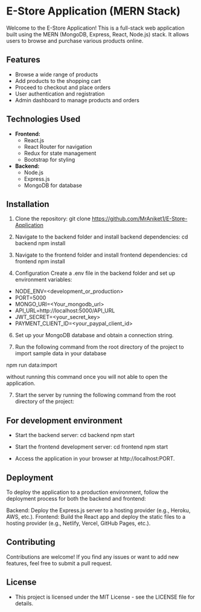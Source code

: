 # E-Store Application (MERN Stack)
Welcome to the E-Store Application! This is a full-stack web application built using the MERN (MongoDB, Express, React, Node.js) stack. It allows users to browse and purchase various products online.

## Features

- Browse a wide range of products
- Add products to the shopping cart
- Proceed to checkout and place orders
- User authentication and registration
- Admin dashboard to manage products and orders

## Technologies Used

- **Frontend:**
  - React.js
  - React Router for navigation
  - Redux for state management
  - Bootstrap for styling
- **Backend:**
  - Node.js
  - Express.js
  - MongoDB for database

## Installation

1. Clone the repository:
  git clone https://github.com/MrAniket1/E-Store-Application

2. Navigate to the backend folder and install backend dependencies:
  cd backend
  npm install

3. Navigate to the frontend folder and install frontend dependencies:
  cd frontend
  npm install

4. Configuration
  Create a .env file in the backend folder and set up environment variables:
  - NODE_ENV=<development_or_production>
  - PORT=5000
  - MONGO_URI=<Your_mongodb_url>
  - API_URL=http://localhost:5000/API_URL
  - JWT_SECRET=<your_secret_key>
  - PAYMENT_CLIENT_ID=<your_paypal_client_id>

6. Set up your MongoDB database and obtain a connection string.

7. Run the following command from the root directory of the project to import sample data in your database

  npm run data:import

  without running this command once you will not able to open the application.

7. Start the server by running the following command from the root directory of the project:

## For development environment
  - Start the backend server:
    cd backend
    npm start

  - Start the frontend development server:
    cd frontend
    npm start
  
  - Access the application in your browser at http://localhost:PORT.

## Deployment
  To deploy the application to a production environment, follow the deployment process for both the backend and frontend:

  Backend: Deploy the Express.js server to a hosting provider (e.g., Heroku, AWS, etc.).
  Frontend: Build the React app and deploy the static files to a hosting provider (e.g., Netlify, Vercel, GitHub Pages, etc.).

## Contributing
  Contributions are welcome! If you find any issues or want to add new features, feel free to submit a pull request.

## License
  - This project is licensed under the MIT License - see the LICENSE file for details.
